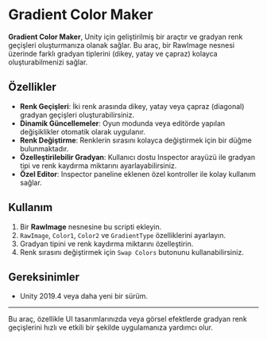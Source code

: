 # Gradient Color Maker

**Gradient Color Maker**, Unity için geliştirilmiş bir araçtır ve gradyan renk geçişleri oluşturmanıza olanak sağlar. Bu araç, bir RawImage nesnesi üzerinde farklı gradyan tiplerini (dikey, yatay ve çapraz) kolayca oluşturabilmenizi sağlar.

## Özellikler
- **Renk Geçişleri**: İki renk arasında dikey, yatay veya çapraz (diagonal) gradyan geçişleri oluşturabilirsiniz.  
- **Dinamik Güncellemeler**: Oyun modunda veya editörde yapılan değişiklikler otomatik olarak uygulanır.
- **Renk Değiştirme**: Renklerin sırasını kolayca değiştirmek için bir düğme bulunmaktadır.
- **Özelleştirilebilir Gradyan**: Kullanıcı dostu Inspector arayüzü ile gradyan tipi ve renk kaydırma miktarını ayarlayabilirsiniz.
- **Özel Editor**: Inspector paneline eklenen özel kontroller ile kolay kullanım sağlar.

## Kullanım
1. Bir **RawImage** nesnesine bu scripti ekleyin.
2. `RawImage`, `Color1`, `Color2` ve `GradientType` özelliklerini ayarlayın.
3. Gradyan tipini ve renk kaydırma miktarını özelleştirin.
4. Renk sırasını değiştirmek için `Swap Colors` butonunu kullanabilirsiniz.

## Gereksinimler
- Unity 2019.4 veya daha yeni bir sürüm.

---

Bu araç, özellikle UI tasarımlarınızda veya görsel efektlerde gradyan renk geçişlerini hızlı ve etkili bir şekilde uygulamanıza yardımcı olur.
